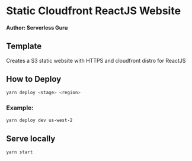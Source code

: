 # Static Cloudfront ReactJS Website

#### Author: Serverless Guru

## Template

Creates a S3 static website with HTTPS and cloudfront distro for ReactJS

## How to Deploy

```bash
yarn deploy <stage> <region>
```

### Example:

```bash
yarn deploy dev us-west-2
```

## Serve locally

```bash
yarn start
```